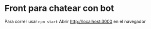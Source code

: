 # Front para chatear con bot


Para correr usar `npm start`
Abrir [http://localhost:3000](http://localhost:3000) en el navegador


